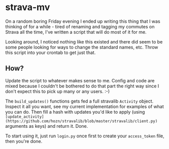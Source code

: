 # strava-mv

On a random boring Friday evening I ended up writing this thing that I
was thinking of for a while - tired of renaming and tagging my commutes
on Strava all the time, I've written a script that will do most of it
for me.

Looking around, I noticed nothing like this existed and there did seem
to be some people looking for ways to change the standard names, etc.
Throw this script into your crontab to get just that.

## How?

Update the script to whatever makes sense to me. Config and code are
mixed because I couldn't be bothered to do that part the right way since
I don't expect this to pick up many or any users. :-)

The `build_updates()` functions gets fed a full stravalib `Activity`
object. Inspect it all you want, see my current implementation for
examples of what you can do. Then fill a hash with updates you'd like to
apply (using `[update_activity](https://github.com/hozn/stravalib/blob/master/stravalib/client.py)`
arguments as keys) and return it. Done.

To start using it, just run `login.py` once first to create your
`access_token` file, then you're done.
